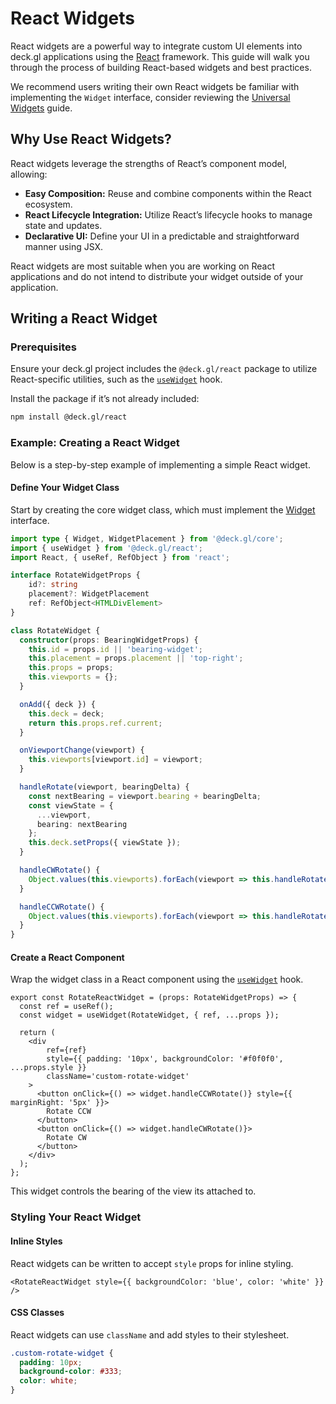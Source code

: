 # React Widgets

React widgets are a powerful way to integrate custom UI elements into deck.gl applications using the [React](https://react.dev/) framework. This guide will walk you through the process of building React-based widgets and best practices.

We recommend users writing their own React widgets be familiar with implementing the `Widget` interface, consider reviewing the [Universal Widgets](./universal-widgets.md) guide.

## Why Use React Widgets?

React widgets leverage the strengths of React’s component model, allowing:
 - **Easy Composition:** Reuse and combine components within the React ecosystem.
 - **React Lifecycle Integration:** Utilize React’s lifecycle hooks to manage state and updates.
 - **Declarative UI:** Define your UI in a predictable and straightforward manner using JSX.

React widgets are most suitable when you are working on React applications and do not intend to distribute your widget outside of your application.

## Writing a React Widget

### Prerequisites

Ensure your deck.gl project includes the `@deck.gl/react` package to utilize React-specific utilities, such as the [`useWidget`](../../api-reference/react/use-widget.md) hook. 

Install the package if it’s not already included:

```sh
npm install @deck.gl/react
```

### Example: Creating a React Widget

Below is a step-by-step example of implementing a simple React widget.

#### Define Your Widget Class

Start by creating the core widget class, which must implement the [Widget](../../api-reference/core/widget.md) interface.

```ts
import type { Widget, WidgetPlacement } from '@deck.gl/core';
import { useWidget } from '@deck.gl/react';
import React, { useRef, RefObject } from 'react';

interface RotateWidgetProps {
    id?: string
    placement?: WidgetPlacement
    ref: RefObject<HTMLDivElement>
}

class RotateWidget {
  constructor(props: BearingWidgetProps) {
    this.id = props.id || 'bearing-widget';
    this.placement = props.placement || 'top-right';
    this.props = props;
    this.viewports = {};
  }

  onAdd({ deck }) {
    this.deck = deck;
    return this.props.ref.current;
  }

  onViewportChange(viewport) {
    this.viewports[viewport.id] = viewport;
  }

  handleRotate(viewport, bearingDelta) {
    const nextBearing = viewport.bearing + bearingDelta;
    const viewState = {
      ...viewport,
      bearing: nextBearing
    };
    this.deck.setProps({ viewState });
  }

  handleCWRotate() {
    Object.values(this.viewports).forEach(viewport => this.handleRotate(viewport, 90));
  }

  handleCCWRotate() {
    Object.values(this.viewports).forEach(viewport => this.handleRotate(viewport, -90));
  }
}
```

#### Create a React Component

Wrap the widget class in a React component using the [`useWidget`](../../api-reference/react/use-widget.md) hook.

```tsx
export const RotateReactWidget = (props: RotateWidgetProps) => {
  const ref = useRef();
  const widget = useWidget(RotateWidget, { ref, ...props });

  return (
    <div 
        ref={ref} 
        style={{ padding: '10px', backgroundColor: '#f0f0f0', ...props.style }}
        className='custom-rotate-widget'
    >
      <button onClick={() => widget.handleCCWRotate()} style={{ marginRight: '5px' }}>
        Rotate CCW
      </button>
      <button onClick={() => widget.handleCWRotate()}>
        Rotate CW
      </button>
    </div>
  );
};
```

This widget controls the bearing of the view its attached to.

### Styling Your React Widget

#### Inline Styles

React widgets can be written to accept `style` props for inline styling.

```tsx
<RotateReactWidget style={{ backgroundColor: 'blue', color: 'white' }} />
```

#### CSS Classes

React widgets can use `className` and add styles to their stylesheet.

```css
.custom-rotate-widget {
  padding: 10px;
  background-color: #333;
  color: white;
}
```
